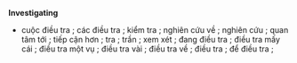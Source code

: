 **Investigating**
- cuộc điều tra ; các điều tra ; kiểm tra ; nghiên cứu về ; nghiên cứu ; quan tâm tới ; tiếp cận hơn ; tra ; trần ; xem xét ; đang điều tra ; điều tra mấy cái ; điều tra một vụ ; điều tra vài ; điều tra về ; điều tra ; để điều tra ;